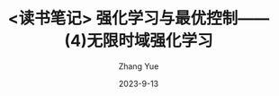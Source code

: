 ---
layout: post
title: "<读书笔记> 强化学习与最优控制——(4)无限时域强化学习"
date:   2023-9-13
tags: [读书笔记,MDP,RL,ADP]
comments: true
author: Zhang Yue


---